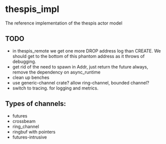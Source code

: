 # thespis_impl
The reference implementation of the thespis actor model


## TODO

- in thespis_remote we get one more DROP address log than CREATE. We should get to the bottom of this phantom address as it throws of debugging.
- get rid of the need to spawn in Addr, just return the future always, remove the dependency on async_runtime
- clean up benches
- use generic-channel crate? allow ring-channel, bounded channel?
- switch to tracing. for logging and metrics.

## Types of channels:

- futures
- crossbeam
- ring_channel
- ringbuf with pointers
- futures-intrusive


